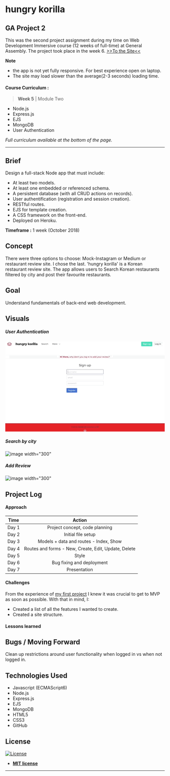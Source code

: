 # hungry korilla

## GA Project 2
This was the second project assignment during my time on Web Development Immersive course (12 weeks of full-time) at General Assembly. The project took place in the week 6. [>>To the Site<<](https://hungrykorilla.herokuapp.com/)

**Note**
- the app is not yet fully responsive. For best experience open on laptop.
- The site may load slower than the average(2-3 seconds) loading time.

#### Course Curriculum :

> **Week 5** | Module Two

- Node.js
- Express.js
- EJS
- MongoDB
- User Authentication

*Full curriculum available at the bottom of the page.*

***

## Brief
Design a full-stack Node app that must include:
* At least two models.
* At least one embedded or referenced schema.
* A persistent database (with all CRUD actions on records).
* User authentification (registration and session creation).
* RESTful routes.
* EJS for template creation.
* A CSS framework on the front-end.
* Deployed on Heroku.

**Timeframe :** 1 week (October 2018)
## Concept
There were three options to choose: Mock-Instagram or Medium or restaurant review site. I chose the last.
'hungry korilla' is a Korean restaurant review site. The app allows users to Search Korean restaurants filtered by city and post their favourite restaurants.

## Goal
Understand fundamentals of back-end web development.

## Visuals
##### User Authentication
![image width="300"](./public/read-me-files/signupandlogin.gif)

##### Search by city
![image width="300"](./public/read-me-files/citysearch.gif)

##### Add Review
![image width="300"](./public/read-me-files/addreview.gif)

## Project Log
#### Approach
| Time    | Action                                              |
| ------- |:---------------------------------------------------:|
| Day 1   | Project concept, code planning                      |
| Day 2   | Initial file setup                                  |
| Day 3   | Models + data and routes - Index, Show              |
| Day 4   | Routes and forms - New, Create, Edit, Update, Delete|
| Day 5   | Style                                               |
| Day 6   | Bug fixing and deployment                           |
| Day 7   | Presentation                                        |

#### Challenges
From the experience of [my first project](https://github.com/Jumee-LDN/wdi-project-one) I knew it was crucial to get to MVP as soon as possible. With that in mind, I:
* Created a list of all the features I wanted to create.
* Created a site structure.

#### Lessons learned

## Bugs / Moving Forward
Clean up restrictions around user functionality when logged in vs when not logged in.

## Technologies Used

* Javascript (ECMAScript6)
* Node.js
* Express.js
* EJS
* MongoDB
* HTML5
* CSS3
* GitHub

## License

[![License](http://img.shields.io/:license-mit-blue.svg?style=flat-square)](http://badges.mit-license.org)

- **[MIT license](http://opensource.org/licenses/mit-license.php)**

***
